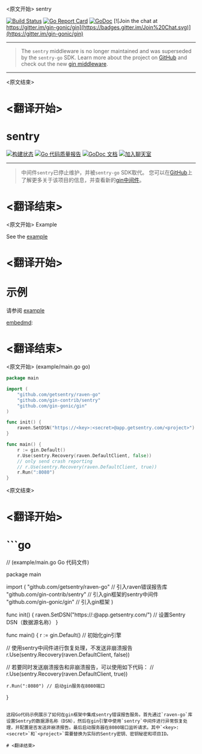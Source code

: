 
<原文开始>
sentry

[![Build Status](https://travis-ci.org/gin-contrib/sentry.svg?branch=master)](https://travis-ci.org/gin-contrib/sentry)
[![Go Report Card](https://goreportcard.com/badge/github.com/gin-contrib/sentry)](https://goreportcard.com/report/github.com/gin-contrib/sentry)
[![GoDoc](https://godoc.org/github.com/gin-contrib/sentry?status.svg)](https://godoc.org/github.com/gin-contrib/sentry)
[![Join the chat at https://gitter.im/gin-gonic/gin](https://badges.gitter.im/Join%20Chat.svg)](https://gitter.im/gin-gonic/gin)

---

> The `sentry` middleware is no longer maintained and was superseded by the `sentry-go` SDK.
> Learn more about the project on [GitHub](https://github.com/getsentry/sentry-go) and check out the new [gin middleware](https://github.com/getsentry/sentry-go/tree/master/gin).

---


<原文结束>

# <翻译开始>
# sentry

[![构建状态](https://travis-ci.org/gin-contrib/sentry.svg?branch=master)](https://travis-ci.org/gin-contrib/sentry)
[![Go 代码质量报告](https://goreportcard.com/badge/github.com/gin-contrib/sentry)](https://goreportcard.com/report/github.com/gin-contrib/sentry)
[![GoDoc 文档](https://godoc.org/github.com/gin-contrib/sentry?status.svg)](https://godoc.org/github.com/gin-contrib/sentry)
[![加入聊天室](https://badges.gitter.im/Join%20Chat.svg)](https://gitter.im/gin-gonic/gin)

---

> 中间件`sentry`已停止维护，并被`sentry-go` SDK取代。
> 您可以在[GitHub](https://github.com/getsentry/sentry-go)上了解更多关于该项目的信息，并查看新的[gin中间件](https://github.com/getsentry/sentry-go/tree/master/gin)。

# <翻译结束>


<原文开始>
Example

See the [example](example/main.go)

[embedmd]:
<原文结束>

# <翻译开始>
# 示例

请参阅 [example](example/main.go)

[embedmd]:

# <翻译结束>


<原文开始>
(example/main.go go)
```go
package main

import (
	"github.com/getsentry/raven-go"
	"github.com/gin-contrib/sentry"
	"github.com/gin-gonic/gin"
)

func init() {
	raven.SetDSN("https://<key>:<secret>@app.getsentry.com/<project>")
}

func main() {
	r := gin.Default()
	r.Use(sentry.Recovery(raven.DefaultClient, false))
	// only send crash reporting
	// r.Use(sentry.Recovery(raven.DefaultClient, true))
	r.Run(":8080")
}
```

<原文结束>

# <翻译开始>
# ```go
// (example/main.go Go 代码文件)

package main

import (
    "github.com/getsentry/raven-go" // 引入raven错误报告库
    "github.com/gin-contrib/sentry"  // 引入gin框架的sentry中间件
    "github.com/gin-gonic/gin"       // 引入gin框架
)

func init() {
    raven.SetDSN("https://<key>:<secret>@app.getsentry.com/<project>") // 设置Sentry DSN（数据源名称）
}

func main() {
    r := gin.Default() // 初始化gin引擎

// 使用sentry中间件进行恢复处理，不发送非崩溃报告
    r.Use(sentry.Recovery(raven.DefaultClient, false))

// 若要同时发送崩溃报告和非崩溃报告，可以使用如下代码：
// r.Use(sentry.Recovery(raven.DefaultClient, true))

    r.Run(":8080") // 启动gin服务在8080端口
}
```

这段Go代码示例展示了如何在gin框架中集成sentry错误报告服务。首先通过`raven-go`库设置Sentry的数据源名称（DSN），然后在gin引擎中使用`sentry`中间件进行异常恢复处理，并配置是否发送非崩溃报告。最后启动服务器在8080端口监听请求。其中`<key>:<secret>`和`<project>`需要替换为实际的Sentry密钥、密钥秘密和项目ID。

# <翻译结束>

